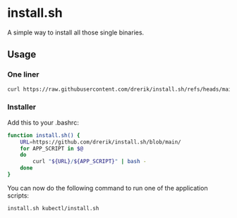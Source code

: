 # install.sh

A simple way to install all those single binaries.

## Usage

### One liner

```bash
curl https://raw.githubusercontent.com/drerik/install.sh/refs/heads/main/cilium/install.sh | bash -
```

### Installer

Add this to your .bashrc:
````bash
function install.sh() {
    URL=https://github.com/drerik/install.sh/blob/main/
    for APP_SCRIPT in $@
    do
        curl "${URL}/${APP_SCRIPT}" | bash -
    done
}
````

You can now do the following command to run one of the application scripts:

```bash
install.sh kubectl/install.sh
````
